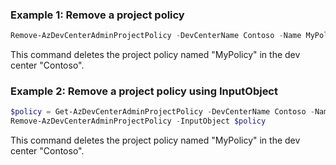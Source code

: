 ### Example 1: Remove a project policy
```powershell
Remove-AzDevCenterAdminProjectPolicy -DevCenterName Contoso -Name MyPolicy -ResourceGroupName testRg
```
This command deletes the project policy named "MyPolicy" in the dev center "Contoso".

### Example 2: Remove a project policy using InputObject
```powershell
$policy = Get-AzDevCenterAdminProjectPolicy -DevCenterName Contoso -Name MyPolicy -ResourceGroupName testRg
Remove-AzDevCenterAdminProjectPolicy -InputObject $policy
```
This command deletes the project policy named "MyPolicy" in the dev center "Contoso".
